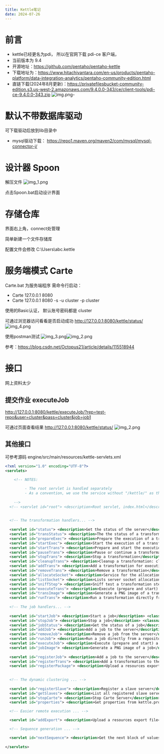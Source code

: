 ```yaml
---
title: Kettle笔记
date: 2024-07-26
---
```



# 前言
- kettle已经更名为pdi， 所以在官网下载 pdi-ce 客户端，
- 当前版本为 9.4
- 开源地址：https://github.com/pentaho/pentaho-kettle
- 下载地址为：https://www.hitachivantara.com/en-us/products/pentaho-platform/data-integration-analytics/pentaho-community-edition.html
- 直链下载(2024年8月更新)：https://privatefilesbucket-community-edition.s3.us-west-2.amazonaws.com/9.4.0.0-343/ce/client-tools/pdi-ce-9.4.0.0-343.zip
![img.png](img.png)-

# 默认不带数据库驱动
可下载驱动后放到lib目录中
- mysql驱动下载： https://repo1.maven.org/maven2/com/mysql/mysql-connector-j/


# 设计器 Spoon

解压文件
![img_1.png](img_1.png)

点击Spoon.bat启动设计界面

# 存储仓库
界面右上角，connect处管理

简单新建一个文件存储库

配置文件会修改 C:\Users\abc\.kettle

# 服务端模式 Carte
Carte.bat 为服务端程序
需命令行启动： 
- Carte 127.0.0.1 8080 
- Carte 127.0.0.1 8080 -s -u cluster -p cluster

使用的Basic认证， 默认账号密码都是 cluster

可通过浏览器访问看看是否启动成功
http://127.0.0.1:8080/kettle/status/
![img_4.png](img_4.png)


使用postman测试
![img_3.png](img_3.png)![img_2.png](img_2.png)


参考：https://blog.csdn.net/Octopus21/article/details/115518944


# 接口
网上资料太少

## 提交作业 executeJob


http://127.0.0.1:8080/kettle/executeJob/?rep=test-repo&user=cluster&pass=cluster&job=job1

可通过页面查看结果 http://127.0.0.1:8080/kettle/status/
![img_2.png](img_2.png)


## 其他接口
可参考源码 engine/src/main/resources/kettle-servlets.xml

```xml
<?xml version="1.0" encoding="UTF-8"?>
<servlets>

    <!-- NOTES:
    
         - The root servlet is handled separately
         - As a convention, we use the service without "/kettle/" as the id of the plugin
    
    --> 
  <!-- <servlet id="root"> <description>Root servlet, index.html</description> <classname>org.pentaho.di.www.GetRootServlet</classname> </servlet>  -->
  
  
  <!-- The transformation handlers... -->
  
  <servlet id="status"> <description>Get the status of the server</description> <classname>org.pentaho.di.www.GetStatusServlet</classname> </servlet>
  <servlet id="transStatus"> <description>The the status of a transformation</description> <classname>org.pentaho.di.www.GetTransStatusServlet</classname> </servlet>
  <servlet id="prepareExec"> <description>Prepare the execution of a transformation</description> <classname>org.pentaho.di.www.PrepareExecutionTransServlet</classname> </servlet>
  <servlet id="startExec"> <description>Start the execution of a transformation</description> <classname>org.pentaho.di.www.StartExecutionTransServlet</classname> </servlet>
  <servlet id="startTrans"> <description>Prepare and start the execution of a transformation</description> <classname>org.pentaho.di.www.StartTransServlet</classname> </servlet>
  <servlet id="pauseTrans"> <description>Pause or continue a transformation</description> <classname>org.pentaho.di.www.PauseTransServlet</classname> </servlet>
  <servlet id="stopTrans"> <description>Stop a transformation</description> <classname>org.pentaho.di.www.StopTransServlet</classname> </servlet>
  <servlet id="cleanupTrans"> <description>Cleanup a transformation: close remote sockets, ...</description> <classname>org.pentaho.di.www.CleanupTransServlet</classname> </servlet>
  <servlet id="addTrans"> <description>Add a transformation for execution</description> <classname>org.pentaho.di.www.AddTransServlet</classname> </servlet>
  <servlet id="removeTrans"> <description>Remove a transformation</description> <classname>org.pentaho.di.www.RemoveTransServlet</classname> </servlet>
  <servlet id="allocateSocket"> <description>Service for the allocation of server sockets</description> <classname>org.pentaho.di.www.AllocateServerSocketServlet</classname> </servlet>
  <servlet id="listSocket"> <description>Lists server socket allocation information</description> <classname>org.pentaho.di.www.ListServerSocketServlet</classname> </servlet>
  <servlet id="sniffStep"> <description>Sniff test a transformation step</description> <classname>org.pentaho.di.www.SniffStepServlet</classname> </servlet>
  <servlet id="executeTrans"> <description>Execute (prepare and start) a specific transformation and pass output to the servlet</description> <classname>org.pentaho.di.www.ExecuteTransServlet</classname> </servlet>
  <servlet id="transImage"> <description>Generate a PNG image of a transformation</description> <classname>org.pentaho.di.www.GetTransImageServlet</classname> </servlet>
  <servlet id="runTrans"> <description>Run a transformation directly from a repository</description> <classname>org.pentaho.di.www.RunTransServlet</classname> </servlet>
  
  <!-- The job handlers... -->
  
  <servlet id="startJob"> <description>Start a job</description> <classname>org.pentaho.di.www.StartJobServlet</classname> </servlet>
  <servlet id="stopJob"> <description>Stop a job</description> <classname>org.pentaho.di.www.StopJobServlet</classname> </servlet>
  <servlet id="jobStatus"> <description>Get the status of a job</description> <classname>org.pentaho.di.www.GetJobStatusServlet</classname> </servlet>
  <servlet id="addJob"> <description>Add a job to the server</description> <classname>org.pentaho.di.www.AddJobServlet</classname> </servlet>
  <servlet id="removeJob"> <description>Remove a job from the server</description> <classname>org.pentaho.di.www.RemoveJobServlet</classname> </servlet>
  <servlet id="runJob"> <description>Run a job directly from a repository</description> <classname>org.pentaho.di.www.RunJobServlet</classname> </servlet>
  <servlet id="executeJob"> <description>Execute (prepare and start) a specific job</description> <classname>org.pentaho.di.www.ExecuteJobServlet</classname> </servlet>
  <servlet id="jobImage"> <description>Generate a PNG image of a job</description> <classname>org.pentaho.di.www.GetJobImageServlet</classname> </servlet>
  
  <servlet id="registerJob"> <description>Add a job to the server</description> <classname>org.pentaho.di.www.RegisterJobServlet</classname> </servlet>
  <servlet id="registerTrans"> <description>Add a transformation to the server</description> <classname>org.pentaho.di.www.RegisterTransServlet</classname> </servlet>
  <servlet id="registerPackage"> <description>Upload a resources export file</description> <classname>org.pentaho.di.www.RegisterPackageServlet</classname> </servlet>
  
  
  <!-- The dynamic clustering ... -->
  
  <servlet id="registerSlave"> <description>Register a slave server</description> <classname>org.pentaho.di.www.RegisterSlaveServlet</classname> </servlet>
  <servlet id="getSlaves"> <description>List all registered slave servers</description> <classname>org.pentaho.di.www.GetSlavesServlet</classname> </servlet>
  <servlet id="stopCarte"> <description>Stop Carte Server</description> <classname>org.pentaho.di.www.StopCarteServlet</classname> </servlet>
  <servlet id="properties"> <description>Get properties from kettle.properties</description> <classname>org.pentaho.di.www.GetPropertiesServlet</classname> </servlet>

  <!-- Easier remote execution ... -->

  <servlet id="addExport"> <description>Upload a resources export file</description> <classname>org.pentaho.di.www.AddExportServlet</classname> </servlet>

  <!-- Sequence generation ... -->

  <servlet id="nextSequence"> <description>Get the next block of values for a sequence</description> <classname>org.pentaho.di.www.NextSequenceValueServlet</classname> </servlet>
  
</servlets>



```

